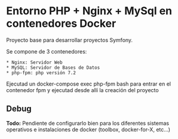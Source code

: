 # Entorno PHP + Nginx + MySql en contenedores Docker

Proyecto base para desarrollar proyectos Symfony.

Se compone de 3 contenedores:

    * Nginx: Servidor Web
    * MySQL: Servidor de Bases de Datos
    * php-fpm: php versión 7.2
    
Ejecutad un docker-compose exec php-fpm bash para entrar en el contenedor fpm y ejecutad desde allí  la creación del proyecto    

## Debug
 **Todo:** Pendiente de configurarlo bien para los diferentes sistemas operativos e instalaciones de docker (toolbox, docker-for-X, etc...)
